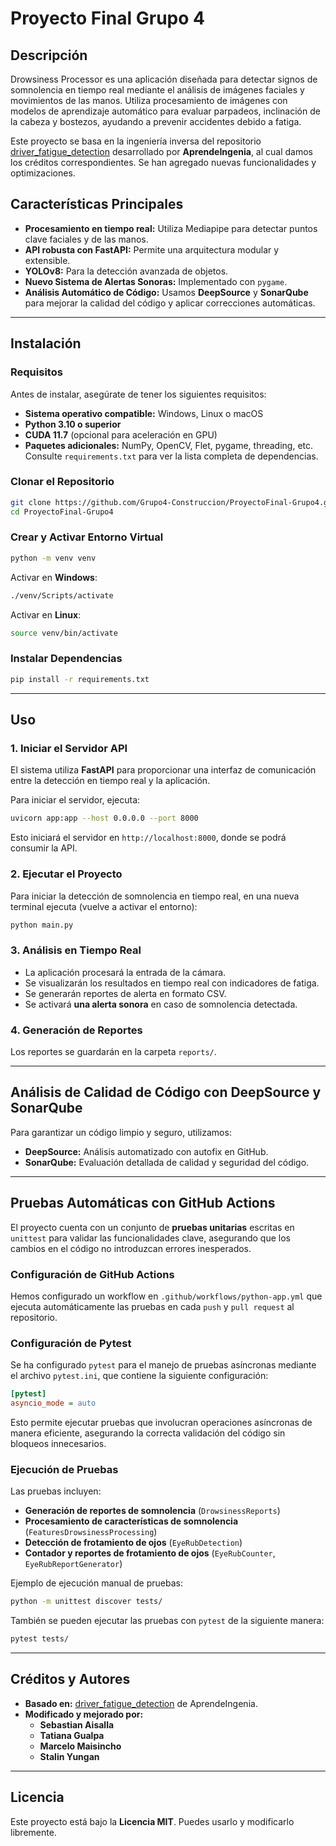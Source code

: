 # Proyecto Final Grupo 4

## Descripción
Drowsiness Processor es una aplicación diseñada para detectar signos de somnolencia en tiempo real mediante el análisis de imágenes faciales y movimientos de las manos. Utiliza procesamiento de imágenes con modelos de aprendizaje automático para evaluar parpadeos, inclinación de la cabeza y bostezos, ayudando a prevenir accidentes debido a fatiga.

Este proyecto se basa en la ingeniería inversa del repositorio [driver_fatigue_detection](https://github.com/AprendeIngenia/driver_fatigue_detection) desarrollado por **AprendeIngenia**, al cual damos los créditos correspondientes. Se han agregado nuevas funcionalidades y optimizaciones.

## Características Principales
- **Procesamiento en tiempo real:** Utiliza Mediapipe para detectar puntos clave faciales y de las manos.
- **API robusta con FastAPI:** Permite una arquitectura modular y extensible.
- **YOLOv8:** Para la detección avanzada de objetos.
- **Nuevo Sistema de Alertas Sonoras:** Implementado con `pygame`.
- **Análisis Automático de Código:** Usamos **DeepSource** y **SonarQube** para mejorar la calidad del código y aplicar correcciones automáticas.
---

## Instalación
### Requisitos
Antes de instalar, asegúrate de tener los siguientes requisitos:
- **Sistema operativo compatible:** Windows, Linux o macOS
- **Python 3.10 o superior**
- **CUDA 11.7** (opcional para aceleración en GPU)
- **Paquetes adicionales:** NumPy, OpenCV, Flet, pygame, threading, etc. Consulte `requirements.txt` para ver la lista completa de dependencias.

### Clonar el Repositorio
```bash
git clone https://github.com/Grupo4-Construccion/ProyectoFinal-Grupo4.git
cd ProyectoFinal-Grupo4
```

### Crear y Activar Entorno Virtual
```bash
python -m venv venv
```

Activar en **Windows**:
```bash
./venv/Scripts/activate
```

Activar en **Linux**:
```bash
source venv/bin/activate
```

### Instalar Dependencias
```bash
pip install -r requirements.txt
```

---

## Uso
### 1. Iniciar el Servidor API
El sistema utiliza **FastAPI** para proporcionar una interfaz de comunicación entre la detección en tiempo real y la aplicación.

Para iniciar el servidor, ejecuta:
```bash
uvicorn app:app --host 0.0.0.0 --port 8000
```
Esto iniciará el servidor en `http://localhost:8000`, donde se podrá consumir la API.

### 2. Ejecutar el Proyecto
Para iniciar la detección de somnolencia en tiempo real, en una nueva terminal ejecuta (vuelve a activar el entorno):
```bash
python main.py
```

### 3. Análisis en Tiempo Real
- La aplicación procesará la entrada de la cámara.
- Se visualizarán los resultados en tiempo real con indicadores de fatiga.
- Se generarán reportes de alerta en formato CSV.
- Se activará **una alerta sonora** en caso de somnolencia detectada.

### 4. Generación de Reportes
Los reportes se guardarán en la carpeta `reports/`.

---

## Análisis de Calidad de Código con DeepSource y SonarQube
Para garantizar un código limpio y seguro, utilizamos:
- **DeepSource:** Análisis automatizado con autofix en GitHub.
- **SonarQube:** Evaluación detallada de calidad y seguridad del código.

---

## Pruebas Automáticas con GitHub Actions
El proyecto cuenta con un conjunto de **pruebas unitarias** escritas en `unittest` para validar las funcionalidades clave, asegurando que los cambios en el código no introduzcan errores inesperados.

### Configuración de GitHub Actions
Hemos configurado un workflow en `.github/workflows/python-app.yml` que ejecuta automáticamente las pruebas en cada `push` y `pull request` al repositorio.

### Configuración de Pytest
Se ha configurado `pytest` para el manejo de pruebas asíncronas mediante el archivo `pytest.ini`, que contiene la siguiente configuración:
```ini
[pytest]
asyncio_mode = auto
```
Esto permite ejecutar pruebas que involucran operaciones asíncronas de manera eficiente, asegurando la correcta validación del código sin bloqueos innecesarios.

### Ejecución de Pruebas
Las pruebas incluyen:
- **Generación de reportes de somnolencia** (`DrowsinessReports`)
- **Procesamiento de características de somnolencia** (`FeaturesDrowsinessProcessing`)
- **Detección de frotamiento de ojos** (`EyeRubDetection`)
- **Contador y reportes de frotamiento de ojos** (`EyeRubCounter`, `EyeRubReportGenerator`)

Ejemplo de ejecución manual de pruebas:
```bash
python -m unittest discover tests/
```
También se pueden ejecutar las pruebas con `pytest` de la siguiente manera:
```bash
pytest tests/
```
---

## Créditos y Autores
- **Basado en:** [driver_fatigue_detection](https://github.com/AprendeIngenia/driver_fatigue_detection) de AprendeIngenia.
- **Modificado y mejorado por:**
    - **Sebastian Aisalla**
    - **Tatiana Gualpa**
    - **Marcelo Maisincho**
    - **Stalin Yungan**

---

## Licencia
Este proyecto está bajo la **Licencia MIT**. Puedes usarlo y modificarlo libremente.


